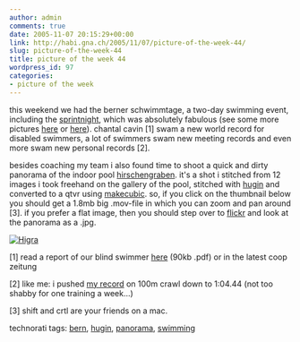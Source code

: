 ```yaml
---
author: admin
comments: true
date: 2005-11-07 20:15:29+00:00
link: http://habi.gna.ch/2005/11/07/picture-of-the-week-44/
slug: picture-of-the-week-44
title: picture of the week 44
wordpress_id: 97
categories:
- picture of the week
---
```



this weekend we had the berner schwimmtage, a two-day swimming event, including the [sprintnight](http://sprintnacht.ch), which was absolutely fabulous (see some more pictures [here](http://sprintnacht.ch/index2.php?x=1264&y=868&value=./galerie/iframe.php&link=31) or [here](http://flickr.com/photos/tags/berner+schwimmtage/)). chantal cavin [1] swam a new world record for disabled swimmers, a lot of swimmers swam new meeting records and even more swam new personal records [2].
  
besides coaching my team i also found time to shoot a quick and dirty panorama of the indoor pool [hirschengraben](http://www.sportamt-bern.ch/baederkunsteisbahnen/?v=hallenbader). it's a shot i stitched from 12 images i took freehand on the gallery of the pool, stitched with [hugin](http://hugin.sourceforge.net/) and converted to a qtvr using [makecubic](http://developer.apple.com/quicktime/quicktimeintro/tools/). so, if you click on the thumbnail below you should get a 1.8mb big .mov-file in which you can zoom and pan around [3]. if you prefer a flat image, then you should step over to [flickr](http://flickr.com/photos/habi/60532666/) and look at the panorama as a .jpg.



[![Higra](http://habi.gna.ch/blog/images/higra-tm.jpg)](http://habi.gna.ch/blog/images/higra.mov)



[1] read a report of our blind swimmer [here](http://www.skbe.ch/news/zeitungsartikel/ChantalCoopZeitungNov.pdf) (90kb .pdf) or in the latest coop zeitung
  
[2] like me: i pushed [my record](http://www.swimrankings.net/index.php?page=athleteDetail&athleteId=13706) on 100m crawl down to 1:04.44 (not too shabby for one training a week...)
  
[3] shift and crtl are your friends on a mac.





technorati tags: [bern](http://www.technorati.com/tag/bern), [hugin](http://www.technorati.com/tag/hugin), [panorama](http://www.technorati.com/tag/panorama), [swimming](http://www.technorati.com/tag/swimming)
